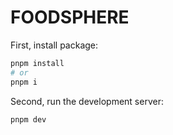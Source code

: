 # FOODSPHERE

First, install package:

```bash
pnpm install
# or
pnpm i
```

Second, run the development server:

```bash
pnpm dev
```